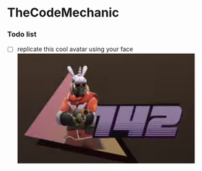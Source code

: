 # TheCodeMechanic

### Todo list

- [ ] replicate this cool avatar using your face ![avatar](./cool_font_tf.png) 

